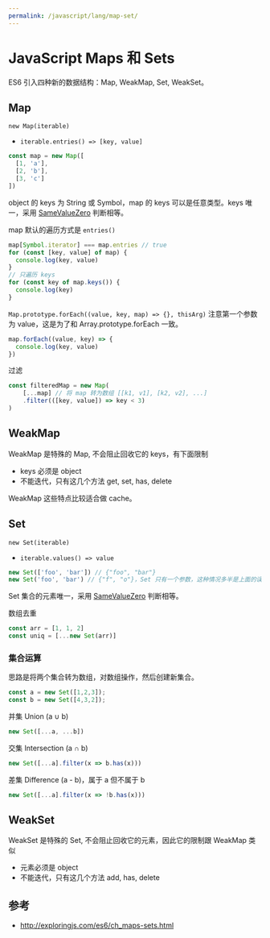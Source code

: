 ```yaml
---
permalink: /javascript/lang/map-set/
---
```


# JavaScript Maps 和 Sets

ES6 引入四种新的数据结构：Map, WeakMap, Set, WeakSet。

## Map

`new Map(iterable)`

- `iterable.entries() => [key, value]`

```js
const map = new Map([
  [1, 'a'],
  [2, 'b'],
  [3, 'c']
])
```

object 的 keys 为 String 或 Symbol，map 的 keys 可以是任意类型。keys 唯一，采用 [SameValueZero](equality.md#samevaluezero) 判断相等。

map 默认的遍历方式是 `entries()`

```js
map[Symbol.iterator] === map.entries // true
for (const [key, value] of map) {
  console.log(key, value)
}
// 只遍历 keys
for (const key of map.keys()) {
  console.log(key)
}
```

`Map.prototype.forEach((value, key, map) => {}, thisArg)` 注意第一个参数为 value，这是为了和 Array.prototype.forEach 一致。

```js
map.forEach((value, key) => {
  console.log(key, value)
})
```

过滤

```js
const filteredMap = new Map(
    [...map] // 将 map 转为数组 [[k1, v1], [k2, v2], ...]
    .filter(([key, value]) => key < 3)
)
```

## WeakMap

WeakMap 是特殊的 Map, 不会阻止回收它的 keys，有下面限制

- keys 必须是 object
- 不能迭代，只有这几个方法 get, set, has, delete

WeakMap 这些特点比较适合做 cache。

## Set

`new Set(iterable)`

- `iterable.values() => value`

```js
new Set(['foo', 'bar']) // {"foo", "bar"}
new Set('foo', 'bar') // {"f", "o"}，Set 只有一个参数，这种情况多半是上面的误写
```

Set 集合的元素唯一，采用 [SameValueZero](equality.md#samevaluezero) 判断相等。

数组去重

```js
const arr = [1, 1, 2]
const uniq = [...new Set(arr)]
```

### 集合运算

思路是将两个集合转为数组，对数组操作，然后创建新集合。

```js
const a = new Set([1,2,3]);
const b = new Set([4,3,2]);
```

并集 Union (a ∪ b)

```js
new Set([...a, ...b])
```

交集 Intersection (a ∩ b)

```js
new Set([...a].filter(x => b.has(x)))
```

差集 Difference (a - b)，属于 a 但不属于 b

```js
new Set([...a].filter(x => !b.has(x)))
```

## WeakSet

WeakSet 是特殊的 Set, 不会阻止回收它的元素，因此它的限制跟 WeakMap 类似

- 元素必须是 object
- 不能迭代，只有这几个方法 add, has, delete

## 参考

- <http://exploringjs.com/es6/ch_maps-sets.html>

